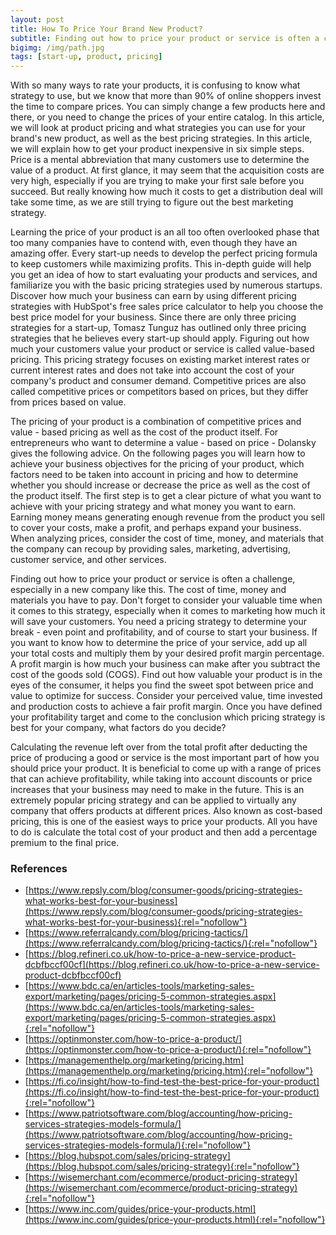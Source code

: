 ```yaml
---
layout: post
title: How To Price Your Brand New Product?
subtitle: Finding out how to price your product or service is often a challenge, especially in a new company.
bigimg: /img/path.jpg
tags: [start-up, product, pricing]
---
```


With so many ways to rate your products, it is confusing to know what strategy to use, but we know that more than 90% of online shoppers invest the time to compare prices. You can simply change a few products here and there, or you need to change the prices of your entire catalog. In this article, we will look at product pricing and what strategies you can use for your brand's new product, as well as the best pricing strategies. In this article, we will explain how to get your product inexpensive in six simple steps. Price is a mental abbreviation that many customers use to determine the value of a product. At first glance, it may seem that the acquisition costs are very high, especially if you are trying to make your first sale before you succeed. But really knowing how much it costs to get a distribution deal will take some time, as we are still trying to figure out the best marketing strategy.

Learning the price of your product is an all too often overlooked phase that too many companies have to contend with, even though they have an amazing offer. Every start-up needs to develop the perfect pricing formula to keep customers while maximizing profits. This in-depth guide will help you get an idea of how to start evaluating your products and services, and familiarize you with the basic pricing strategies used by numerous startups. Discover how much your business can earn by using different pricing strategies with HubSpot's free sales price calculator to help you choose the best price model for your business. Since there are only three pricing strategies for a start-up, Tomasz Tunguz has outlined only three pricing strategies that he believes every start-up should apply. Figuring out how much your customers value your product or service is called value-based pricing. This pricing strategy focuses on existing market interest rates or current interest rates and does not take into account the cost of your company's product and consumer demand. Competitive prices are also called competitive prices or competitors based on prices, but they differ from prices based on value. 

The pricing of your product is a combination of competitive prices and value - based pricing as well as the cost of the product itself. For entrepreneurs who want to determine a value - based on price - Dolansky gives the following advice. On the following pages you will learn how to achieve your business objectives for the pricing of your product, which factors need to be taken into account in pricing and how to determine whether you should increase or decrease the price as well as the cost of the product itself. The first step is to get a clear picture of what you want to achieve with your pricing strategy and what money you want to earn. Earning money means generating enough revenue from the product you sell to cover your costs, make a profit, and perhaps expand your business. When analyzing prices, consider the cost of time, money, and materials that the company can recoup by providing sales, marketing, advertising, customer service, and other services.

Finding out how to price your product or service is often a challenge, especially in a new company like this. The cost of time, money and materials you have to pay. Don't forget to consider your valuable time when it comes to this strategy, especially when it comes to marketing how much it will save your customers. You need a pricing strategy to determine your break - even point and profitability, and of course to start your business. If you want to know how to determine the price of your service, add up all your total costs and multiply them by your desired profit margin percentage. A profit margin is how much your business can make after you subtract the cost of the goods sold (COGS). Find out how valuable your product is in the eyes of the consumer, it helps you find the sweet spot between price and value to optimize for success. Consider your perceived value, time invested and production costs to achieve a fair profit margin. Once you have defined your profitability target and come to the conclusion which pricing strategy is best for your company, what factors do you decide?

Calculating the revenue left over from the total profit after deducting the price of producing a good or service is the most important part of how you should price your product. It is beneficial to come up with a range of prices that can achieve profitability, while taking into account discounts or price increases that your business may need to make in the future. This is an extremely popular pricing strategy and can be applied to virtually any company that offers products at different prices. Also known as cost-based pricing, this is one of the easiest ways to price your products. All you have to do is calculate the total cost of your product and then add a percentage premium to the final price. 

### References

* [https://www.repsly.com/blog/consumer-goods/pricing-strategies-what-works-best-for-your-business](https://www.repsly.com/blog/consumer-goods/pricing-strategies-what-works-best-for-your-business){:rel="nofollow"}
* [https://www.referralcandy.com/blog/pricing-tactics/](https://www.referralcandy.com/blog/pricing-tactics/){:rel="nofollow"}
* [https://blog.refineri.co.uk/how-to-price-a-new-service-product-dcbfbccf00cf](https://blog.refineri.co.uk/how-to-price-a-new-service-product-dcbfbccf00cf)
* [https://www.bdc.ca/en/articles-tools/marketing-sales-export/marketing/pages/pricing-5-common-strategies.aspx](https://www.bdc.ca/en/articles-tools/marketing-sales-export/marketing/pages/pricing-5-common-strategies.aspx){:rel="nofollow"}
* [https://optinmonster.com/how-to-price-a-product/](https://optinmonster.com/how-to-price-a-product/){:rel="nofollow"}
* [https://managementhelp.org/marketing/pricing.htm](https://managementhelp.org/marketing/pricing.htm){:rel="nofollow"}
* [https://fi.co/insight/how-to-find-test-the-best-price-for-your-product](https://fi.co/insight/how-to-find-test-the-best-price-for-your-product){:rel="nofollow"}
* [https://www.patriotsoftware.com/blog/accounting/how-pricing-services-strategies-models-formula/](https://www.patriotsoftware.com/blog/accounting/how-pricing-services-strategies-models-formula/){:rel="nofollow"}
* [https://blog.hubspot.com/sales/pricing-strategy](https://blog.hubspot.com/sales/pricing-strategy){:rel="nofollow"}
* [https://wisemerchant.com/ecommerce/product-pricing-strategy](https://wisemerchant.com/ecommerce/product-pricing-strategy){:rel="nofollow"}
* [https://www.inc.com/guides/price-your-products.html](https://www.inc.com/guides/price-your-products.html){:rel="nofollow"}